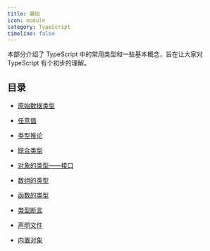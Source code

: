 ```yaml
---
title: 基础
icon: module
category: TypeScript
timeline: false
---
```


本部分介绍了 TypeScript 中的常用类型和一些基本概念，旨在让大家对 TypeScript 有个初步的理解。

<!-- more -->

## 目录

- [原始数据类型](primitive-data-types.md)

- [任意值](any.md)

- [类型推论](type-inference.md)

- [联合类型](union-types.md)

- [对象的类型——接口](type-of-object-interfaces.md)

- [数组的类型](type-of-array.md)

- [函数的类型](type-of-function.md)

- [类型断言](type-assertion.md)

- [声明文件](declaration-files.md)

- [内置对象](built-in-objects.md)
